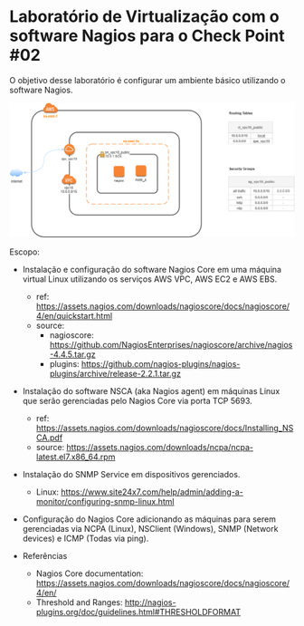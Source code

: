# Laboratório de Virtualização com o software Nagios para o Check Point #02

O objetivo desse laboratório é configurar um ambiente básico utilizando o software Nagios.

![Arquitetura](/aws/nagios/images/arquitetura.png)

Escopo:

* Instalação e configuração do software Nagios Core em uma máquina virtual Linux utilizando os serviços AWS VPC, AWS EC2 e AWS EBS.

  - ref: https://assets.nagios.com/downloads/nagioscore/docs/nagioscore/4/en/quickstart.html
  - source:
    - nagioscore: https://github.com/NagiosEnterprises/nagioscore/archive/nagios-4.4.5.tar.gz
    - plugins: https://github.com/nagios-plugins/nagios-plugins/archive/release-2.2.1.tar.gz
  

* Instalação do software NSCA (aka Nagios agent) em máquinas Linux que serão gerenciadas pelo Nagios Core via porta TCP 5693.

  - ref: https://assets.nagios.com/downloads/nagioscore/docs/Installing_NSCA.pdf
  - source: https://assets.nagios.com/downloads/ncpa/ncpa-latest.el7.x86_64.rpm

* Instalação do SNMP Service em dispositivos gerenciados.

  - Linux: https://www.site24x7.com/help/admin/adding-a-monitor/configuring-snmp-linux.html

* Configuração do Nagios Core adicionando as máquinas para serem gerenciadas via NCPA (Linux), NSClient (Windows), SNMP (Network devices) e ICMP (Todas via ping).


* Referências

  - Nagios Core documentation: https://assets.nagios.com/downloads/nagioscore/docs/nagioscore/4/en/
  - Threshold and Ranges: http://nagios-plugins.org/doc/guidelines.html#THRESHOLDFORMAT
